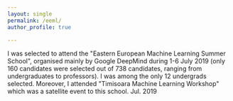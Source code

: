 ```yaml
---
layout: single
permalink: /eeml/
author_profile: true

---
```



I was selected to attend the "Eastern European Machine Learning Summer School", organised mainly by Google DeepMind during 1-6 July 2019 (only 160 candidates were selected out of 738 candidates, ranging from undergraduates to professors). I was among the only 12 undergrads selected. Moreover, I attended "Timisoara Machine Learning Workshop" which was a satellite event to this school. Jul. 2019










